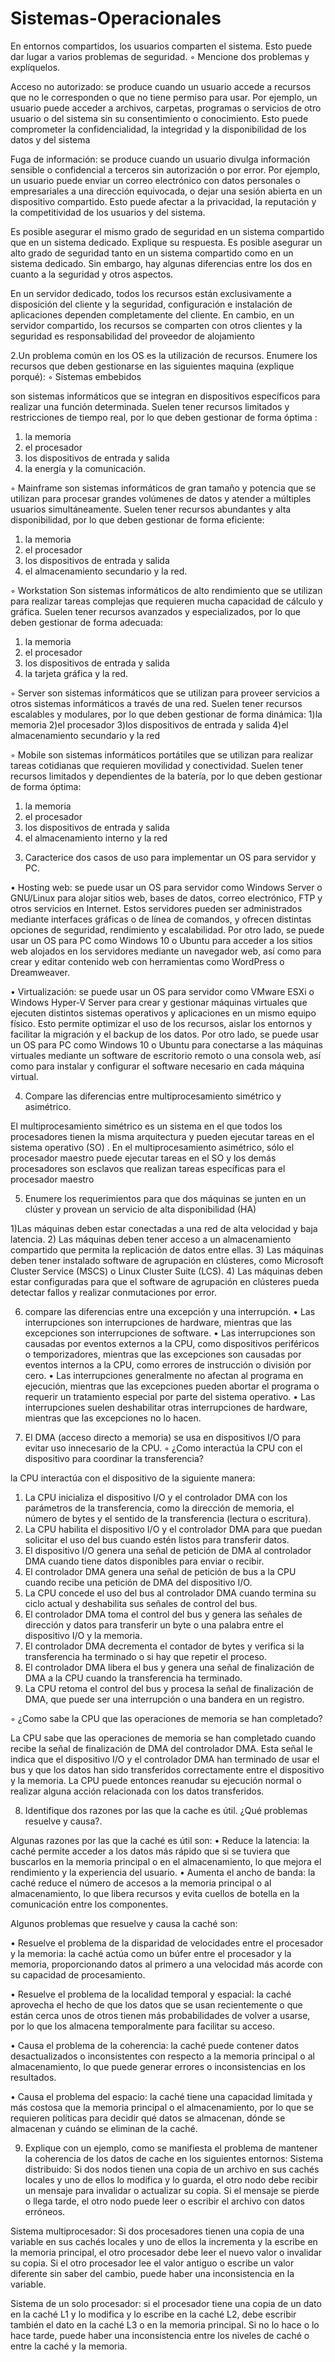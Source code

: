 # Sistemas-Operacionales
En entornos compartidos, los usuarios comparten el sistema. Esto puede dar lugar a varios problemas de seguridad.
 ◦ Mencione dos problemas y explíquelos.
 
  Acceso no autorizado: se produce cuando un usuario accede a recursos que no le corresponden o que no tiene permiso para usar. Por ejemplo, un usuario puede acceder a archivos, carpetas, programas o servicios de otro usuario o del sistema sin su consentimiento o conocimiento. Esto puede comprometer la confidencialidad, la integridad y la disponibilidad de los datos y del sistema
  
  Fuga de información: se produce cuando un usuario divulga información sensible o confidencial a terceros sin autorización o por error. Por ejemplo, un usuario puede enviar un correo electrónico con datos personales o empresariales a una dirección equivocada, o dejar una sesión abierta en un dispositivo compartido. Esto puede afectar a la privacidad, la reputación y la competitividad de los usuarios y del sistema.
  
  Es posible asegurar el mismo grado de seguridad en un sistema compartido que en un sistema dedicado. Explique su respuesta.
  Es posible asegurar un alto grado de seguridad tanto en un sistema compartido como en un sistema dedicado. Sin embargo, hay algunas diferencias entre los dos en cuanto a la seguridad y otros aspectos.
  
  En un servidor dedicado, todos los recursos están exclusivamente a disposición del cliente y la seguridad, configuración e instalación de aplicaciones dependen completamente del cliente. En cambio, en un servidor compartido, los recursos se comparten con otros clientes y la seguridad es responsabilidad del proveedor de alojamiento
  
  2.Un problema común en los OS es la utilización de recursos. Enumere los recursos que deben gestionarse en las siguientes maquina (explique porqué):
 ◦ Sistemas embebidos 

 son sistemas informáticos que se integran en dispositivos específicos para realizar una función determinada. Suelen tener recursos limitados y restricciones de tiempo real, por lo que deben gestionar de forma óptima :
1) la memoria
2) el procesador
3) los dispositivos de entrada y salida
4) la energía y la comunicación.

◦ Mainframe son sistemas informáticos de gran tamaño y potencia que se utilizan para procesar grandes volúmenes de datos y atender a múltiples usuarios simultáneamente. Suelen tener recursos abundantes y alta disponibilidad, por lo que deben gestionar de forma eficiente:
1)	la memoria
2)	 el procesador
3)	 los dispositivos de entrada y salida
4) el almacenamiento secundario y la red.

◦ Workstation  Son sistemas informáticos de alto rendimiento que se utilizan para realizar tareas complejas que requieren mucha capacidad de cálculo y gráfica. Suelen tener recursos avanzados y especializados, por lo que deben gestionar de forma adecuada:
1)	la memoria
2)	 el procesador
3)	 los dispositivos de entrada y salida
4)	 la tarjeta gráfica y la red.

 ◦ Server son sistemas informáticos que se utilizan para proveer servicios a otros sistemas informáticos a través de una red. Suelen tener recursos escalables y modulares, por lo que deben gestionar de forma dinámica:
1)la memoria
2)el procesador
3)los dispositivos de entrada y salida
4)el almacenamiento secundario y la red

 ◦ Mobile
son sistemas informáticos portátiles que se utilizan para realizar tareas cotidianas que requieren movilidad y conectividad. Suelen tener recursos limitados y dependientes de la batería, por lo que deben gestionar de forma óptima:
1) la memoria
2) el procesador 
3) los dispositivos de entrada y salida
4) el almacenamiento interno y la red

3. Caracterice dos casos de uso para implementar un OS para servidor y PC.

•	Hosting web: se puede usar un OS para servidor como Windows Server o GNU/Linux para alojar sitios web, bases de datos, correo electrónico, FTP y otros servicios en Internet. Estos servidores pueden ser administrados mediante interfaces gráficas o de línea de comandos, y ofrecen distintas opciones de seguridad, rendimiento y escalabilidad. Por otro lado, se puede usar un OS para PC como Windows 10 o Ubuntu para acceder a los sitios web alojados en los servidores mediante un navegador web, así como para crear y editar contenido web con herramientas como WordPress o Dreamweaver.

•	Virtualización: se puede usar un OS para servidor como VMware ESXi o Windows Hyper-V Server para crear y gestionar máquinas virtuales que ejecuten distintos sistemas operativos y aplicaciones en un mismo equipo físico. Esto permite optimizar el uso de los recursos, aislar los entornos y facilitar la migración y el backup de los datos. Por otro lado, se puede usar un OS para PC como Windows 10 o Ubuntu para conectarse a las máquinas virtuales mediante un software de escritorio remoto o una consola web, así como para instalar y configurar el software necesario en cada máquina virtual.

4. Compare las diferencias entre multiprocesamiento simétrico y asimétrico.

El multiprocesamiento simétrico es un sistema en el que todos los procesadores tienen la misma arquitectura y pueden ejecutar tareas en el sistema operativo (SO) . En el multiprocesamiento asimétrico, sólo el procesador maestro puede ejecutar tareas en el SO y los demás procesadores son esclavos que realizan tareas específicas para el procesador maestro

5. Enumere los requerimientos para que dos máquinas se junten en un clúster y provean un servicio de alta disponibilidad (HA)

1)Las máquinas deben estar conectadas a una red de alta velocidad y baja latencia.
2) Las máquinas deben tener acceso a un almacenamiento compartido que permita la replicación de datos entre ellas.
3) Las máquinas deben tener instalado software de agrupación en clústeres, como Microsoft Cluster Service (MSCS) o Linux Cluster Suite (LCS).
4) Las máquinas deben estar configuradas para que el software de agrupación en clústeres pueda detectar fallos y realizar conmutaciones por error.

6. compare las diferencias entre una excepción y una interrupción.
•	Las interrupciones son interrupciones de hardware, mientras que las excepciones son interrupciones de software.
•	Las interrupciones son causadas por eventos externos a la CPU, como dispositivos periféricos o temporizadores, mientras que las excepciones son causadas por eventos internos a la CPU, como errores de instrucción o división por cero.
•	Las interrupciones generalmente no afectan al programa en ejecución, mientras que las excepciones pueden abortar el programa o requerir un tratamiento especial por parte del sistema operativo.
•	Las interrupciones suelen deshabilitar otras interrupciones de hardware, mientras que las excepciones no lo hacen.

7. El DMA (acceso directo a memoria) se usa en dispositivos I/O para evitar uso innecesario de la CPU. ◦ ¿Como interactúa la CPU con el dispositivo para coordinar la transferencia? 

la CPU interactúa con el dispositivo de la siguiente manera:
1.	La CPU inicializa el dispositivo I/O y el controlador DMA con los parámetros de la transferencia, como la dirección de memoria, el número de bytes y el sentido de la transferencia (lectura o escritura).
2.	La CPU habilita el dispositivo I/O y el controlador DMA para que puedan solicitar el uso del bus cuando estén listos para transferir datos.
3.	El dispositivo I/O genera una señal de petición de DMA al controlador DMA cuando tiene datos disponibles para enviar o recibir.
4.	El controlador DMA genera una señal de petición de bus a la CPU cuando recibe una petición de DMA del dispositivo I/O.
5.	La CPU concede el uso del bus al controlador DMA cuando termina su ciclo actual y deshabilita sus señales de control del bus.
6.	El controlador DMA toma el control del bus y genera las señales de dirección y datos para transferir un byte o una palabra entre el dispositivo I/O y la memoria.
7.	El controlador DMA decrementa el contador de bytes y verifica si la transferencia ha terminado o si hay que repetir el proceso.
8.	El controlador DMA libera el bus y genera una señal de finalización de DMA a la CPU cuando la transferencia ha terminado.
9.	La CPU retoma el control del bus y procesa la señal de finalización de DMA, que puede ser una interrupción o una bandera en un registro.

◦ ¿Como sabe la CPU que las operaciones de memoria se han completado?

La CPU sabe que las operaciones de memoria se han completado cuando recibe la señal de finalización de DMA del controlador DMA. Esta señal le indica que el dispositivo I/O y el controlador DMA han terminado de usar el bus y que los datos han sido transferidos correctamente entre el dispositivo y la memoria. La CPU puede entonces reanudar su ejecución normal o realizar alguna acción relacionada con los datos transferidos.

8. Identifique dos razones por las que la cache es útil. ¿Qué problemas resuelve y causa?.

Algunas razones por las que la caché es útil son:
•	Reduce la latencia: la caché permite acceder a los datos más rápido que si se tuviera que buscarlos en la memoria principal o en el almacenamiento, lo que mejora el rendimiento y la experiencia del usuario.
•	Aumenta el ancho de banda: la caché reduce el número de accesos a la memoria principal o al almacenamiento, lo que libera recursos y evita cuellos de botella en la comunicación entre los componentes.

Algunos problemas que resuelve y causa la caché son:

•	Resuelve el problema de la disparidad de velocidades entre el procesador y la memoria: la caché actúa como un búfer entre el procesador y la memoria, proporcionando datos al primero a una velocidad más acorde con su capacidad de procesamiento.

•	Resuelve el problema de la localidad temporal y espacial: la caché aprovecha el hecho de que los datos que se usan recientemente o que están cerca unos de otros tienen más probabilidades de volver a usarse, por lo que los almacena temporalmente para facilitar su acceso.

•	Causa el problema de la coherencia: la caché puede contener datos desactualizados o inconsistentes con respecto a la memoria principal o al almacenamiento, lo que puede generar errores o inconsistencias en los resultados. 

•	Causa el problema del espacio: la caché tiene una capacidad limitada y más costosa que la memoria principal o el almacenamiento, por lo que se requieren políticas para decidir qué datos se almacenan, dónde se almacenan y cuándo se eliminan de la caché.

9. Explique con un ejemplo, como se manifiesta el problema de mantener la coherencia de los datos de cache en los siguientes entornos: 
Sistema distribuido: 
Si dos nodos tienen una copia de un archivo en sus cachés locales y uno de ellos lo modifica y lo guarda, el otro nodo debe recibir un mensaje para invalidar o actualizar su copia. Si el mensaje se pierde o llega tarde, el otro nodo puede leer o escribir el archivo con datos erróneos.

Sistema multiprocesador:
 Si dos procesadores tienen una copia de una variable en sus cachés locales y uno de ellos la incrementa y la escribe en la memoria principal, el otro procesador debe leer el nuevo valor o invalidar su copia. Si el otro procesador lee el valor antiguo o escribe un valor diferente sin saber del cambio, puede haber una inconsistencia en la variable.

Sistema de un solo procesador: 
 si el procesador tiene una copia de un dato en la caché L1 y lo modifica y lo escribe en la caché L2, debe escribir también el dato en la caché L3 o en la memoria principal. Si no lo hace o lo hace tarde, puede haber una inconsistencia entre los niveles de caché o entre la caché y la memoria.















 
